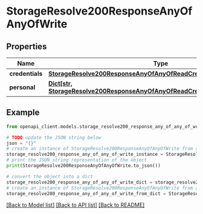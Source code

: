 # StorageResolve200ResponseAnyOfAnyOfWrite


## Properties

Name | Type | Description | Notes
------------ | ------------- | ------------- | -------------
**credentials** | [**StorageResolve200ResponseAnyOfAnyOfReadCredentials**](StorageResolve200ResponseAnyOfAnyOfReadCredentials.md) |  | 
**personal** | [**Dict[str, StorageResolve200ResponseAnyOfAnyOfReadCredentialsCategoriesValue]**](StorageResolve200ResponseAnyOfAnyOfReadCredentialsCategoriesValue.md) |  | 

## Example

```python
from openapi_client.models.storage_resolve200_response_any_of_any_of_write import StorageResolve200ResponseAnyOfAnyOfWrite

# TODO update the JSON string below
json = "{}"
# create an instance of StorageResolve200ResponseAnyOfAnyOfWrite from a JSON string
storage_resolve200_response_any_of_any_of_write_instance = StorageResolve200ResponseAnyOfAnyOfWrite.from_json(json)
# print the JSON string representation of the object
print(StorageResolve200ResponseAnyOfAnyOfWrite.to_json())

# convert the object into a dict
storage_resolve200_response_any_of_any_of_write_dict = storage_resolve200_response_any_of_any_of_write_instance.to_dict()
# create an instance of StorageResolve200ResponseAnyOfAnyOfWrite from a dict
storage_resolve200_response_any_of_any_of_write_from_dict = StorageResolve200ResponseAnyOfAnyOfWrite.from_dict(storage_resolve200_response_any_of_any_of_write_dict)
```
[[Back to Model list]](../README.md#documentation-for-models) [[Back to API list]](../README.md#documentation-for-api-endpoints) [[Back to README]](../README.md)


